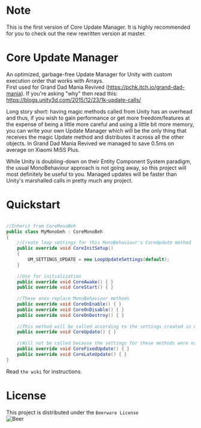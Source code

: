 # Note
This is the first version of Core Update Manager. It is highly recommended for you to check out the new rewritten version at master.

# Core Update Manager

An optimized, garbage-free Update Manager for Unity with custom execution order that works with Arrays.  
First used for Grand Dad Mania Revived (https://pchk.itch.io/grand-dad-mania). If you're asking "why" then read this: https://blogs.unity3d.com/2015/12/23/1k-update-calls/

Long story short: having magic methods called from Unity has an overhead and thus, if you wish to gain performance or get more freedom/features at the expense of being a little more careful and using a little bit more memory, you can write your own Update Manager which will be the only thing that receives the magic Update method and distributes it across all the other objects. In Grand Dad Mania Revived we managed to save 0.5ms on average on Xiaomi Mi5S Plus.

While Unity is doubling-down on their Entity Component System paradigm, the usual MonoBehaviour approach is not going away, so this project will most definitely be useful to you. Managed updates will be faster than Unity's marshalled calls in pretty much any project.

# Quickstart
```C#

//Inherit from CoreMonoBeh
public class MyMonobeh : CoreMonoBeh
{
    //Create loop settings for this MonoBehaviour's CoreUpdate method
    public override void CoreInitSetup()
    {
        UM_SETTINGS_UPDATE = new LoopUpdateSettings(default);
    }
    
    //Use for initialization
    public override void CoreAwake() { }   
    public override void CoreStart() { }
    
    //These ones replace MonoBehaviour methods
    public override void CoreOnEnable() { }
    public override void CoreOnDisable() { }
    public override void CoreOnDestroy() { }
    
    //This method will be called according to the settings created in CoreInitSetup()
    public override void CoreUpdate() { }
    
    //Will not be called because the settings for these methods were not created in CoreInitSetup()
    public override void CoreFixedUpdate() { }
    public override void CoreLateUpdate() { }
}

```
  
Read ```the wiki``` for instructions.

# License

This project is distributed under the ```Beerware License```  
![Beer](https://habrastorage.org/getpro/geektimes/post_images/78f/720/c75/78f720c75de7b8828353bc0cf8a254c4.png)
